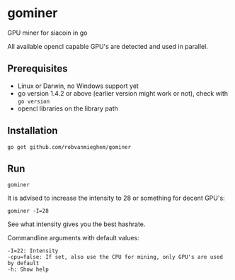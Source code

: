 # gominer
GPU miner for siacoin in go

All available opencl capable GPU's are detected and used in parallel.

## Prerequisites
* Linux or Darwin, no Windows support yet
* go version 1.4.2 or above (earlier version might work or not), check with `go version`
* opencl libraries on the library path

## Installation
```
go get github.com/robvanmieghem/gominer
```

## Run
```
gominer
```

It is advised to increase the intensity to 28 or something for decent GPU's:
```
gominer -I=28
```
See what intensity gives you the best hashrate.

Commandline arguments with default values:
```
-I=22: Intensity
-cpu=false: If set, also use the CPU for mining, only GPU's are used by default
-h: Show help
```
